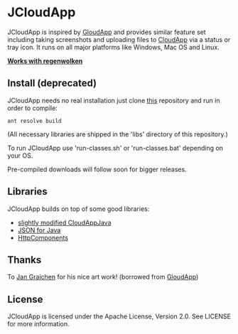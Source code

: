 JCloudApp
=========

JCloudApp is inspired by [GloudApp](https://github.com/cmur2/gloudapp) and
provides similar feature set including taking screenshots and uploading files
to [CloudApp](http://getcloudapp.com/) via a status or tray icon. It runs on
all major platforms like Windows, Mac OS and Linux.

**[Works with regenwolken](https://github.com/posativ/regenwolken)**

Install (deprecated)
--------------------

JCloudApp needs no real installation just clone [this](https://github.com/cmur2/jcloudapp)
repository and run in order to compile:

    ant resolve build

(All necessary libraries are shipped in the 'libs' directory of this repository.)

To run JCloudApp use 'run-classes.sh' or 'run-classes.bat' depending on your OS.

Pre-compiled downloads will follow soon for bigger releases.

Libraries
---------

JCloudApp builds on top of some good libraries:

- [slightly modified CloudAppJava](https://github.com/simong/CloudAppJava)
- [JSON for Java](https://github.com/douglascrockford/JSON-java)
- [HttpComponents](https://hc.apache.org/)

Thanks
------

To [Jan Graichen](https://github.com/jgraichen) for his nice art work!
(borrowed from [GloudApp](https://github.com/cmur2/gloudapp))

License
-------

JCloudApp is licensed under the Apache License, Version 2.0. See LICENSE for more information.
